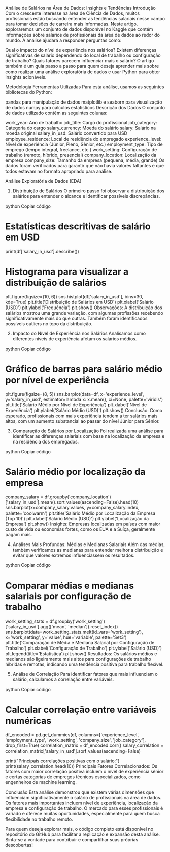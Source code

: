 Análise de Salários na Área de Dados: Insights e Tendências
Introdução
Com o crescente interesse na área de Ciência de Dados, muitos profissionais estão buscando entender as tendências salariais nesse campo para tomar decisões de carreira mais informadas. Neste artigo, exploraremos um conjunto de dados disponível no Kaggle que contém informações sobre salários de profissionais da área de dados ao redor do mundo. A análise ajudará a responder perguntas como:

Qual o impacto do nível de experiência nos salários?
Existem diferenças significativas de salário dependendo do local de trabalho ou configuração de trabalho?
Quais fatores parecem influenciar mais o salário?
O artigo também é um guia passo a passo para quem deseja aprender mais sobre como realizar uma análise exploratória de dados e usar Python para obter insights acionáveis.

Metodologia
Ferramentas Utilizadas
Para esta análise, usamos as seguintes bibliotecas do Python:

pandas para manipulação de dados
matplotlib e seaborn para visualização de dados
numpy para cálculos estatísticos
Descrição dos Dados
O conjunto de dados utilizado contém as seguintes colunas:

work_year: Ano de trabalho
job_title: Cargo do profissional
job_category: Categoria do cargo
salary_currency: Moeda do salário
salary: Salário na moeda original
salary_in_usd: Salário convertido para USD
employee_residence: Local de residência do empregado
experience_level: Nível de experiência (Júnior, Pleno, Sênior, etc.)
employment_type: Tipo de emprego (tempo integral, freelance, etc.)
work_setting: Configuração de trabalho (remoto, híbrido, presencial)
company_location: Localização da empresa
company_size: Tamanho da empresa (pequena, média, grande)
Os dados foram verificados para garantir que não havia valores faltantes e que todos estavam no formato apropriado para análise.

Análise Exploratória de Dados (EDA)
1. Distribuição de Salários
O primeiro passo foi observar a distribuição dos salários para entender o alcance e identificar possíveis discrepâncias.

python
Copiar código
# Estatísticas descritivas de salário em USD
print(df['salary_in_usd'].describe())

# Histograma para visualizar a distribuição de salários
plt.figure(figsize=(10, 6))
sns.histplot(df['salary_in_usd'], bins=30, kde=True)
plt.title('Distribuição de Salários em USD')
plt.xlabel('Salário (USD)')
plt.ylabel('Frequência')
plt.show()
Observações: A distribuição dos salários mostrou uma grande variação, com algumas profissões recebendo significativamente mais do que outras. Também foram identificados possíveis outliers no topo da distribuição.

2. Impacto do Nível de Experiência nos Salários
Analisamos como diferentes níveis de experiência afetam os salários médios.

python
Copiar código
# Gráfico de barras para salário médio por nível de experiência
plt.figure(figsize=(8, 5))
sns.barplot(data=df, x='experience_level', y='salary_in_usd', estimator=lambda x: x.mean(), ci=None, palette='viridis')
plt.title('Salário Médio por Nível de Experiência')
plt.xlabel('Nível de Experiência')
plt.ylabel('Salário Médio (USD)')
plt.show()
Conclusão: Como esperado, profissionais com mais experiência tendem a ter salários mais altos, com um aumento substancial ao passar do nível Júnior para Sênior.

3. Comparação de Salários por Localização
Foi realizada uma análise para identificar as diferenças salariais com base na localização da empresa e na residência dos empregados.

python
Copiar código
# Salário médio por localização da empresa
company_salary = df.groupby('company_location')['salary_in_usd'].mean().sort_values(ascending=False).head(10)
sns.barplot(x=company_salary.values, y=company_salary.index, palette='coolwarm')
plt.title('Salário Médio por Localização da Empresa (Top 10)')
plt.xlabel('Salário Médio (USD)')
plt.ylabel('Localização da Empresa')
plt.show()
Insights: Empresas localizadas em países com maior custo de vida ou economias fortes, como os EUA e a Suíça, geralmente pagam mais.

4. Análises Mais Profundas: Médias e Medianas Salariais
Além das médias, também verificamos as medianas para entender melhor a distribuição e evitar que valores extremos influenciassem os resultados.

python
Copiar código
# Comparar médias e medianas salariais por configuração de trabalho
work_setting_stats = df.groupby('work_setting')['salary_in_usd'].agg(['mean', 'median']).reset_index()
sns.barplot(data=work_setting_stats.melt(id_vars='work_setting'), x='work_setting', y='value', hue='variable', palette='Set3')
plt.title('Comparação de Média e Mediana Salarial por Configuração de Trabalho')
plt.xlabel('Configuração de Trabalho')
plt.ylabel('Salário (USD)')
plt.legend(title='Estatística')
plt.show()
Resultados: Os salários médios e medianos são ligeiramente mais altos para configurações de trabalho híbridas e remotas, indicando uma tendência positiva para trabalho flexível.

5. Análise de Correlação
Para identificar fatores que mais influenciam o salário, calculamos a correlação entre variáveis.

python
Copiar código
# Calcular correlação entre variáveis numéricas
df_encoded = pd.get_dummies(df, columns=['experience_level', 'employment_type', 'work_setting', 'company_size', 'job_category'], drop_first=True)
correlation_matrix = df_encoded.corr()
salary_correlation = correlation_matrix['salary_in_usd'].sort_values(ascending=False)

print("Principais correlações positivas com o salário:")
print(salary_correlation.head(10))
Principais Fatores Correlacionados: Os fatores com maior correlação positiva incluem o nível de experiência sênior e certas categorias de empregos técnicos especializados, como engenheiros de machine learning.

Conclusão
Esta análise demonstrou que existem várias dimensões que influenciam significativamente o salário de profissionais na área de dados. Os fatores mais importantes incluem nível de experiência, localização da empresa e configuração de trabalho. O mercado para esses profissionais é variado e oferece muitas oportunidades, especialmente para quem busca flexibilidade no trabalho remoto.

Para quem deseja explorar mais, o código completo está disponível no repositório do GitHub para facilitar a replicação e expansão desta análise. Sinta-se à vontade para contribuir e compartilhar suas próprias descobertas!
